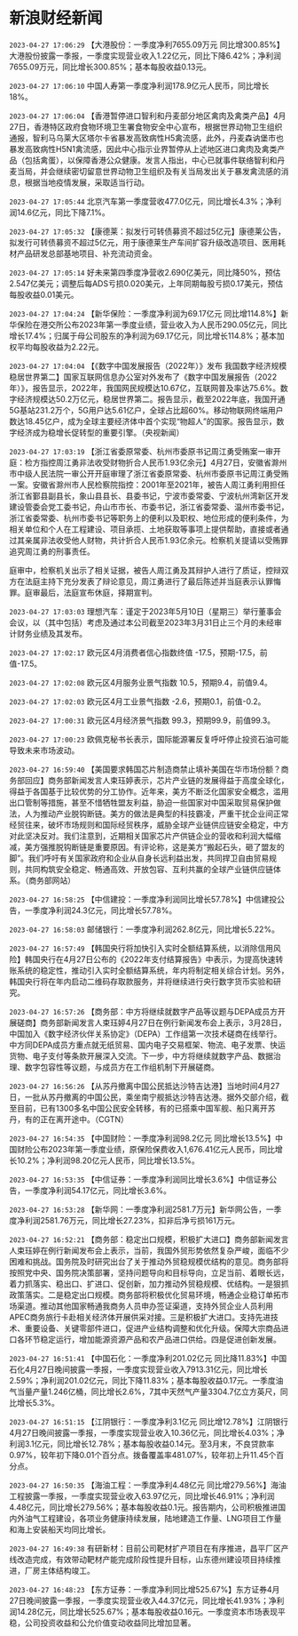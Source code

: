 # 新浪财经新闻
`2023-04-27 17:06:29`   【大港股份：一季度净利7655.09万元 同比增300.85%】大港股份披露一季报，一季度实现营业收入1.22亿元，同比下降6.42%；净利润7655.09万元，同比增长300.85%；基本每股收益0.13元。

`2023-04-27 17:06:10`   中国人寿第一季度净利润178.9亿元人民币，同比增长18%。

`2023-04-27 17:06:04` 【香港暂停进口智利和丹麦部分地区禽肉及禽类产品】4月27日，香港特区政府食物环境卫生署食物安全中心宣布，根据世界动物卫生组织通报，智利马乌莱大区塔尔卡省暴发高致病性H5禽流感，此外，丹麦森讷堡市也暴发高致病性H5N1禽流感，因此中心指示业界暂停从上述地区进口禽肉及禽类产品（包括禽蛋），以保障香港公众健康。发言人指出，中心已就事件联络智利和丹麦当局，并会继续密切留意世界动物卫生组织及有关当局发出关于暴发禽流感的消息，根据当地疫情发展，采取适当行动。

`2023-04-27 17:05:44`   北京汽车第一季度营收477.0亿元，同比增长4.3%；净利润14.6亿元，同比下降7.1%。

`2023-04-27 17:05:32`   【康德莱：拟发行可转债募资不超过5亿元】康德莱公告，拟发行可转债募资不超过5亿元，用于康德莱生产车间扩容升级改造项目、医用耗材产品研发总部基地项目、补充流动资金。

`2023-04-27 17:05:14` 好未来第四季度净营收2.690亿美元，同比降50%，预估2.547亿美元；调整后每ADS亏损0.020美元，上年同期每股亏损0.17美元，预估每股收益0.01美元。

`2023-04-27 17:04:24`   【新华保险：一季度净利润为69.17亿元 同比增114.8%】新华保险在港交所公布2023年第一季度业绩，营业收入为人民币290.05亿元，同比增长17.4%；归属于母公司股东的净利润为69.17亿元，同比增长114.8%；基本加权平均每股收益为2.22元。

`2023-04-27 17:04:04` 【《数字中国发展报告（2022年）》发布 我国数字经济规模稳居世界第二】国家互联网信息办公室对外发布了《数字中国发展报告（2022年）》，报告显示，2022年，我国网民规模达10.67亿，互联网普及率达75.6%。数字经济规模达50.2万亿元，稳居世界第二。报告显示，截至2022年底，我国开通5G基站231.2万个，5G用户达5.61亿户，全球占比超60%。移动物联网终端用户数达18.45亿户，成为全球主要经济体中首个实现“物超人”的国家。报告显示，数字经济成为稳增长促转型的重要引擎。（央视新闻）

`2023-04-27 17:03:19`   【浙江省委原常委、杭州市委原书记周江勇受贿案一审开庭：检方指控周江勇非法收受财物折合人民币1.93亿余元】4月27日，安徽省滁州市中级人民法院一审公开开庭审理了浙江省委原常委、杭州市委原书记周江勇受贿一案。安徽省滁州市人民检察院指控：2001年至2021年，被告人周江勇利用担任浙江省鄞县副县长，象山县县长、县委书记，宁波市委常委、宁波杭州湾新区开发建设管委会党工委书记，舟山市市长、市委书记，浙江省委常委、温州市委书记，浙江省委常委、杭州市委书记等职务上的便利以及职权、地位形成的便利条件，为相关单位和个人在工程建设、项目承揽、土地获取等事项上提供帮助，直接或者通过其亲属非法收受他人财物，共计折合人民币1.93亿余元。检察机关提请以受贿罪追究周江勇的刑事责任。

庭审中，检察机关出示了相关证据，被告人周江勇及其辩护人进行了质证，控辩双方在法庭主持下充分发表了辩论意见，周江勇进行了最后陈述并当庭表示认罪悔罪。庭审最后，法庭宣布休庭，择期宣判。

`2023-04-27 17:03:03` 理想汽车：谨定于2023年5月10日（星期三）举行董事会会议，以（其中包括）考虑及通过本公司截至2023年3月31日止三个月的未经审计财务业绩及其发布。

`2023-04-27 17:02:17` 欧元区4月消费者信心指数终值 -17.5，预期-17.5，前值-17.5。

`2023-04-27 17:02:08` 欧元区4月服务业景气指数 10.5，预期9.4，前值9.4。

`2023-04-27 17:02:03` 欧元区4月工业景气指数 -2.6，预期0.1，前值-0.2。

`2023-04-27 17:00:31` 欧元区4月经济景气指数 99.3，预期99.9，前值99.3。

`2023-04-27 17:00:23` 欧佩克秘书长表示，国际能源署反复呼吁停止投资石油可能导致未来市场波动。

`2023-04-27 16:59:40` 【美国要求韩国芯片制造商禁止填补美国在华市场份额？商务部回应】商务部新闻发言人束珏婷表示，芯片产业链的发展得益于高度全球化，得益于各国基于比较优势的分工协作。近年来，美方不断泛化国家安全概念，滥用出口管制等措施，甚至不惜牺牲盟友利益，胁迫一些国家对中国采取贸易保护做法，人为推动产业脱钩断链。美方的做法是典型的科技霸凌，严重干扰企业间正常经贸往来，破坏市场规则和国际经贸秩序，威胁全球产业链供应链安全稳定，中方对此坚决反对。我们注意到，近期相关国家芯片产供链企业的营收和利润大幅缩减，美方强推脱钩断链是重要原因。有评论称，这是美方“搬起石头，砸了盟友的脚”。我们呼吁有关国家政府和企业从自身长远利益出发，共同捍卫自由贸易规则，共同构筑安全稳定、畅通高效、开放包容、互利共赢的全球产业链供应链体系。（商务部网站）

`2023-04-27 16:58:25` 【中信建投：一季度净利润同比增长57.78%】中信建投公告，一季度净利润24.3亿元，同比增长57.78%。

`2023-04-27 16:58:03` 邮储银行：一季度净利润262.8亿元，同比增长5.22%。

`2023-04-27 16:57:49` 【韩国央行将加快引入实时全额结算系统，以消除信用风险】韩国央行在4月27日公布的《2022年支付结算报告》中表示，为提高快速转账系统的稳定性，推动引入实时全额结算系统，年内将制定相关综合计划。另外，韩国央行将在年内启动二维码存取款服务，并将继续进行央行数字货币实验和研究。

`2023-04-27 16:57:26` 【商务部：中方将继续就数字产品等议题与DEPA成员方开展磋商】商务部新闻发言人束珏婷4月27日在例行新闻发布会上表示，3月28日，中国加入《数字经济伙伴关系协定》（DEPA）工作组第一次技术磋商在线举行。中方同DEPA成员方重点就无纸贸易、国内电子交易框架、物流、电子发票、快运货物、电子支付等条款开展深入交流。下一步，中方将继续就数字产品、数据治理、数字包容性等议题，与成员方在工作组机制下开展磋商。

`2023-04-27 16:56:26` 【从苏丹撤离中国公民抵达沙特吉达港】当地时间4月27日，一批从苏丹撤离的中国公民，乘坐南宁舰抵达沙特吉达港。据外交部介绍，截至目前，已有1300多名中国公民安全转移，有的已搭乘中国军舰、船只离开苏丹，有的正在离开途中。（CGTN）

`2023-04-27 16:54:35` 【中国财险：一季度净利润98.2亿元 同比增长13.5%】中国财险公布2023年第一季度业绩，原保险保费收入1,676.41亿元人民币，同比增长10.2%；净利润98.20亿元人民币，同比增长13.5%。

`2023-04-27 16:53:35` 【中信证券：一季度净利润同比增长3.6%】中信证券公告，一季度净利润54.17亿元，同比增长3.6%。

`2023-04-27 16:53:28` 【新华网：一季度净利润2581.7万元】新华网公告，一季度净利润2581.76万元，同比增长27.23%，扣非后净亏损161万元。

`2023-04-27 16:52:21` 【商务部：稳定出口规模，积极扩大进口】商务部新闻发言人束珏婷在例行新闻发布会上表示，当前，我国外贸形势依然复杂严峻，面临不少困难和挑战。国务院及时研究出台了关于推动外贸稳规模优结构的意见。商务部将按照党中央、国务院决策部署，坚持问题导向和目标导向，立足当前、着眼长远，着力抓落实、稳出口、扩进口、促创新，加力推动外贸稳规模、优结构。一是狠抓政策落实。二是稳定出口规模。商务部将积极优化贸易环境，畅通企业稳订单拓市场渠道。推动其他国家畅通我商务人员申办签证渠道，支持外贸企业人员利用APEC商务旅行卡赴相关经济体开展供采对接。三是积极扩大进口。支持先进技术、重要设备、关键零部件进口，促进产业结构调整和优化升级。保障大宗商品进口各环节稳定运行，增加能源资源产品和农产品进口供给。四是促进创新发展。

`2023-04-27 16:51:41` 【中国石化：一季度净利201.02亿元 同比降11.83%】中国石化4月27日晚间披露一季报，一季度实现营业收入7913.31亿元，同比增长2.59%；净利润201.02亿元，同比下降11.83%；基本每股收益0.17元。一季度油气当量产量1.246亿桶，同比增长2.6%，7其中天然气产量3304.7亿立方英尺，同比增长5.3%。

`2023-04-27 16:51:15` 【江阴银行：一季度净利3.1亿元 同比增12.78%】江阴银行4月27日晚间披露一季报，一季度实现营业收入10.36亿元，同比增长4.03%；净利润3.1亿元，同比增长12.78%；基本每股收益0.14元。至3月末，不良贷款率0.97%，较年初下降0.01个百分点。拨备覆盖率481.07%，较年初上升11.45个百分点。

`2023-04-27 16:50:35` 【海油工程：一季度净利4.48亿元 同比增279.56%】海油工程披露一季报，一季度实现营业收入63.97亿元，同比增长46.91%；净利润4.48亿元，同比增长279.56%；基本每股收益0.1元。报告期内，公司积极推进国内外油气工程建设，各项业务健康持续发展，陆地建造工作量、LNG项目工作量和海上安装船天均同比增长。

`2023-04-27 16:49:38` 有研新材：目前公司靶材扩产项目在有序推进，昌平厂区产线改造完成，有效带动靶材产能完成阶段性提升目标，山东德州建设项目持续推进，厂房主体结构竣工。

`2023-04-27 16:48:23` 【东方证券：一季度净利同比增525.67%】东方证券4月27日晚间披露一季报，一季度实现营业收入44.37亿元，同比增长41.93%；净利润14.28亿元，同比增长525.67%；基本每股收益0.16元。一季度资本市场表现平稳，公司投资收益和公允价值变动收益同比增加显著。

